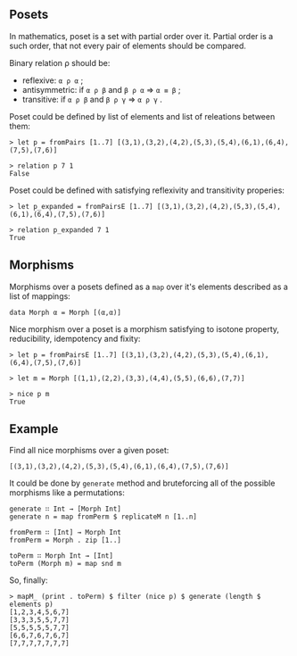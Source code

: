 ## Posets

In mathematics, poset is a set with partial order over it.
Partial order is a such order, that not every pair of elements should be compared.

Binary relation ρ should be:
-  reflexive: `α ρ α` ;
-  antisymmetric: if `α ρ β` and `β ρ α` ⇒ `α ≡ β` ;
-  transitive: if `α ρ β` and `β ρ γ` ⇒ `α ρ γ` .


Poset could be defined by list of elements and list of releations between them:

    > let p = fromPairs [1..7] [(3,1),(3,2),(4,2),(5,3),(5,4),(6,1),(6,4),(7,5),(7,6)]

    > relation p 7 1
    False

Poset could be defined with satisfying reflexivity and transitivity properies:

    > let p_expanded = fromPairsE [1..7] [(3,1),(3,2),(4,2),(5,3),(5,4),(6,1),(6,4),(7,5),(7,6)]

    > relation p_expanded 7 1
    True


## Morphisms

Morphisms over a posets defined as a `map` over it's elements described as a list of mappings:

    data Morph α = Morph [(α,α)]

Nice morphism over a poset is a morphism satisfying to isotone property, reducibility, idempotency and fixity:

    > let p = fromPairsE [1..7] [(3,1),(3,2),(4,2),(5,3),(5,4),(6,1),(6,4),(7,5),(7,6)]

    > let m = Morph [(1,1),(2,2),(3,3),(4,4),(5,5),(6,6),(7,7)]

    > nice p m
    True

## Example

Find all nice morphisms over a given poset:

    [(3,1),(3,2),(4,2),(5,3),(5,4),(6,1),(6,4),(7,5),(7,6)]

It could be done by `generate` method and bruteforcing all of the possible morphisms like a permutations:

    generate ∷ Int → [Morph Int]
    generate n = map fromPerm $ replicateM n [1..n]

    fromPerm ∷ [Int] → Morph Int
    fromPerm = Morph . zip [1..]

    toPerm ∷ Morph Int → [Int]
    toPerm (Morph m) = map snd m

So, finally:

    > mapM_ (print . toPerm) $ filter (nice p) $ generate (length $ elements p)
    [1,2,3,4,5,6,7]
    [3,3,3,5,5,7,7]
    [5,5,5,5,5,7,7]
    [6,6,7,6,7,6,7]
    [7,7,7,7,7,7,7]

